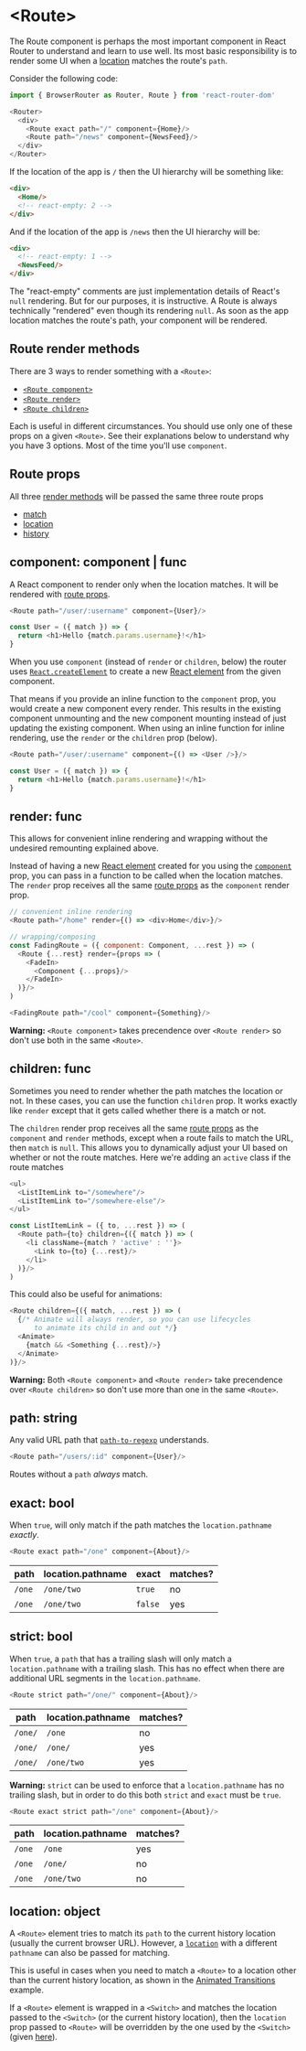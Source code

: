 # &lt;Route>

The Route component is perhaps the most important component in React
Router to understand and learn to use well. Its most basic
responsibility is to render some UI when a [location](./location.md)
matches the route's `path`.

Consider the following code:

```js
import { BrowserRouter as Router, Route } from 'react-router-dom'

<Router>
  <div>
    <Route exact path="/" component={Home}/>
    <Route path="/news" component={NewsFeed}/>
  </div>
</Router>
```

If the location of the app is `/` then the UI hierarchy will be something like:

```html
<div>
  <Home/>
  <!-- react-empty: 2 -->
</div>
```

And if the location of the app is `/news` then the UI hierarchy will be:

```html
<div>
  <!-- react-empty: 1 -->
  <NewsFeed/>
</div>
```

The "react-empty" comments are just implementation details of React's `null` rendering. But for our purposes, it is instructive. A Route is always technically "rendered" even though its rendering `null`. As soon as the app location matches the route's path, your component will be rendered.

## Route render methods

There are 3 ways to render something with a `<Route>`:

- [`<Route component>`](#component)
- [`<Route render>`](#render-func)
- [`<Route children>`](#children-func)

Each is useful in different circumstances. You should use only one of these props on a given `<Route>`. See their explanations below to understand why you have 3 options. Most of the time you'll use `component`.

## Route props

All three [render methods](#route-render-methods) will be passed the same three route props

- [match](./match.md)
- [location](./location.md)
- [history](./history.md)

## component: component | func

A React component to render only when the location matches. It will be
rendered with [route props](#route-props).

```js
<Route path="/user/:username" component={User}/>

const User = ({ match }) => {
  return <h1>Hello {match.params.username}!</h1>
}
```

When you use `component` (instead of `render` or `children`, below) the router uses [`React.createElement`](https://facebook.github.io/react/docs/react-api.html#createelement) to create a new [React element](https://facebook.github.io/react/docs/rendering-elements.html) from the given component.

That means if you provide an inline function to the `component` prop, you would create a new component every render. This results in the existing component unmounting and the new component mounting instead of just updating the existing component. When using an inline function for inline rendering, use the `render` or the `children` prop (below).

```js
<Route path="/user/:username" component={() => <User />}/>

const User = ({ match }) => {
  return <h1>Hello {match.params.username}!</h1>
}
```

## render: func

This allows for convenient inline rendering and wrapping without the undesired remounting explained above.

Instead of having a new [React element](https://facebook.github.io/react/docs/rendering-elements.html) created for you using the [`component`](#component) prop, you can pass in a function to be called when the location matches. The `render` prop receives all the same [route props](#route-props) as the `component` render prop.

```js
// convenient inline rendering
<Route path="/home" render={() => <div>Home</div>}/>

// wrapping/composing
const FadingRoute = ({ component: Component, ...rest }) => (
  <Route {...rest} render={props => (
    <FadeIn>
      <Component {...props}/>
    </FadeIn>
  )}/>
)

<FadingRoute path="/cool" component={Something}/>
```

**Warning:** `<Route component>` takes precendence over `<Route render>` so don't use both in the same `<Route>`.

## children: func

Sometimes you need to render whether the path matches the location or not. In these cases, you can use the function `children` prop. It works exactly like `render` except that it gets called whether there is a match or not.

The `children` render prop receives all the same [route props](#route-props) as the `component` and `render` methods, except when a route fails to match the URL, then `match` is `null`. This allows you to dynamically adjust your UI based on whether or not the route matches. Here we're adding an `active` class if the route matches

```js
<ul>
  <ListItemLink to="/somewhere"/>
  <ListItemLink to="/somewhere-else"/>
</ul>

const ListItemLink = ({ to, ...rest }) => (
  <Route path={to} children={({ match }) => (
    <li className={match ? 'active' : ''}>
      <Link to={to} {...rest}/>
    </li>
  )}/>
)
```

This could also be useful for animations:

```js
<Route children={({ match, ...rest }) => (
  {/* Animate will always render, so you can use lifecycles
      to animate its child in and out */}
  <Animate>
    {match && <Something {...rest}/>}
  </Animate>
)}/>
```

**Warning:** Both `<Route component>` and `<Route render>` take precendence over `<Route children>` so don't use more than one in the same `<Route>`.

## path: string

Any valid URL path that [`path-to-regexp`](https://www.npmjs.com/package/path-to-regexp) understands.

```js
<Route path="/users/:id" component={User}/>
```

Routes without a `path` _always_ match.

## exact: bool

When `true`, will only match if the path matches the `location.pathname` _exactly_.

```js
<Route exact path="/one" component={About}/>
```

| path | location.pathname | exact | matches? |
| --- | --- | --- | --- |
| `/one`  | `/one/two`  | `true` | no |
| `/one`  | `/one/two`  | `false` | yes |

## strict: bool

When `true`, a `path` that has a trailing slash will only match a `location.pathname` with a trailing slash. This has no effect when there are additional URL segments in the `location.pathname`.

```js
<Route strict path="/one/" component={About}/>
```

| path | location.pathname | matches? |
| --- | --- | --- |
| `/one/` | `/one` | no |
| `/one/` | `/one/` | yes |
| `/one/` | `/one/two` | yes |

**Warning:** `strict` can be used to enforce that a `location.pathname` has no trailing slash, but in order to do this both `strict` and `exact` must be `true`.

```js
<Route exact strict path="/one" component={About}/>
```

| path | location.pathname | matches? |
| --- | --- | --- |
| `/one` | `/one` | yes |
| `/one` | `/one/` | no |
| `/one` | `/one/two` | no |

## location: object

A `<Route>` element tries to match its `path` to the current history location (usually the current browser URL).
However, a [`location`](location.md) with a different `pathname` can also be passed for matching.

This is useful in cases when you need to match a `<Route>` to a location other than the current history location, as shown in the [Animated Transitions](https://reacttraining.com/react-router/web/example/animated-transitions) example.

If a `<Route>` element is wrapped in a `<Switch>` and matches the location passed to the `<Switch>` (or the current history location), then the `location` prop passed to `<Route>` will be overridden by the one used by the `<Switch>` (given [here](https://github.com/ReactTraining/react-router/blob/master/packages/react-router/modules/Switch.js#L51)).
